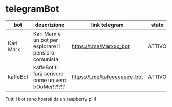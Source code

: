 # telegramBot

bot | descrizione | link telegram | stato
--- | ----------- | ------------- | -----
Karl Marx | Karl Marx è un bot per esplorare il pensiero comunista. | https://t.me/Marxxx_bot | ATTIVO
kaffeBot | kaffeBot ti farà scrivere come un vero bOoMer!?!?!?. | https://t.me/kafeeeeeeee_bot | ATTIVO

Tutti i bot sono hostati da un raspberry pi 4
